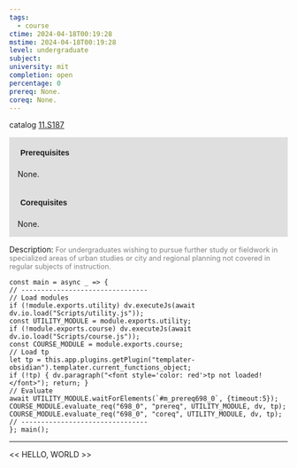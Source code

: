 ```yaml
---
tags:
  - course
ctime: 2024-04-18T00:19:28
mstime: 2024-04-18T00:19:28
level: undergraduate
subject: 
university: mit
completion: open
percentage: 0
prereq: None.
coreq: None.
---
```


catalog [11.S187](http://student.mit.edu/catalog/m11a.html#11.S187)

<span style="display: block; padding: 15px; background-color: rgb(100, 100, 100, 0.2);"><font id="m_prereq698_0" style="display: block; font-family: Arial, sans-serif; font-weight: bold; padding: 5px">Prerequisites</font><br><span id="prereq698_0">None.</span></span>
<span style="display: block; padding: 15px; background-color: rgb(100, 100, 100, 0.2);"><font id="m_coreq698_0" style="display: block; font-family: Arial, sans-serif; font-weight: bold; padding: 5px">Corequisites</font><br><span id="coreq698_0">None.</span></span>

<font style="">Description:</font>
<font style="color: grey; font-size: 0.8rem;">For undergraduates wishing to pursue further study or fieldwork in specialized areas of urban studies or city and regional planning not covered in regular subjects of instruction.</font>

```dataviewjs
const main = async _ => {
// --------------------------------
// Load modules
if (!module.exports.utility) dv.executeJs(await dv.io.load("Scripts/utility.js"));
const UTILITY_MODULE = module.exports.utility;
if (!module.exports.course) dv.executeJs(await dv.io.load("Scripts/course.js"));
const COURSE_MODULE = module.exports.course;
// Load tp
let tp = this.app.plugins.getPlugin("templater-obsidian").templater.current_functions_object;
if (!tp) { dv.paragraph("<font style='color: red'>tp not loaded!</font>"); return; }
// Evaluate
await UTILITY_MODULE.waitForElements(`#m_prereq698_0`, {timeout:5});
COURSE_MODULE.evaluate_req("698_0", "prereq", UTILITY_MODULE, dv, tp);
COURSE_MODULE.evaluate_req("698_0", "coreq", UTILITY_MODULE, dv, tp);
// --------------------------------
}; main();
```

---

<< HELLO, WORLD >>
